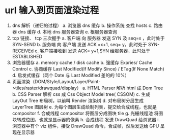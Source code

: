 # url 输入到页面渲染过程

1. dns 解析（递归的过程）
   a. 浏览器 dns 缓存
   b. 操作系统 查找 hosts
   c. 路由器 dns 缓存
   d. 本地 dns 服务器查询
   e. 根服务器查询
2. tcp 链接、 tcp 三次握手
   a. 客户端 向 服务器 发送 SYN 及 seq=x ，此时处于 SYN-SEND
   b. 服务端 向 客户端 发送 ACK =x+1, seq= y，此时处于 SYN-RECEIVEd
   c. 客户端接收到 发送 ACK= y+1,SYN 给服务器，此时处于 ESTABLISHED
3. 浏览器缓存
   a. memory cache / disk cache
   b. 强缓存 Expries/ Cache Control
   c. 协商缓存 Last Modified(If Modify Since) / ETag(If None Match)
   d. 启发式缓存（两个 Date 与 Last Modified 差的的 10%）
4. 页面渲染（DOM/Style/Layout/Layer/Paint->tiles/raster/drawquad/display）
   a. HTML Parser 解析 html 成 Dom Tree
   b. CSS Parser 解析 css 成 Css Object Model tree( CSSOM)
   c. 生成 LayOut Tree 布局树，以前叫 Render 渲染树
   d. 对布局树分层生成 LayerTree 图层树
   e. 为每个图层生成绘制列表，提交给合成线程，也就是 compositor
   f. 合成线程 compositor 将图层分成图块 tile
   g. 光栅线程池 将图块转成位图，也就是显示器的像素
   h. 合成线程 发送 DrawQuad 给浏览器
   i. 浏览器中有个 viz 组件，接受 DrawQuad 命令，合成帧，然后发送给 GPU 呈现在显示器
